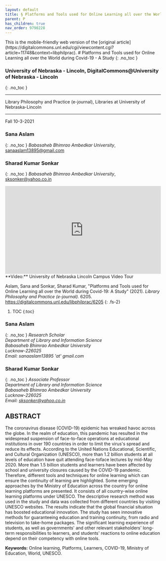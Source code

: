 ```yaml
---
layout: default
title: § Platforms and Tools used for Online Learning all over the World during Covid-19 - A Study 
parent: P 
has_children: true
nav_order: 9790228
---
```

<style>
.dont-break-out {
  /* These are technically the same, but use both */
  overflow-wrap: break-word;
  word-wrap: break-word;

     -ms-word-break: break-all;
  /* This is the dangerous one in WebKit, as it breaks things wherever */
  word-break: break-all;
  /* Instead use this non-standard one: */
  word-break: break-word;
}

.youtube-container {
    position: relative;
    width: 100%;
    height: 0;
    padding-bottom: 56.25%;
}
.youtube-video {
    position: absolute;
    top: 0;
    left: 0;
    width: 100%;
    height: 100%;
}

</style>

<div class="dont-break-out" markdown="1">
This is the mobile-friendly web version of the [original article](https://digitalcommons.unl.edu/cgi/viewcontent.cgi?article=11748&context=libphilprac).
# Platforms and Tools used for Online Learning all over the World during Covid-19 - A Study  
{: .no_toc }

### University of Nebraska - Lincoln, DigitalCommons@University of Nebraska - Lincoln  
{: .no_toc }

***

Library Philosophy and Practice (e-journal), Libraries at University of Nebraska-Lincoln 

***

Fall 10-3-2021

### Sana Aslam
{: .no_toc }
*Babasaheb Bhimrao Ambedkar University*, sanaaslam13895@gmail.com

### Sharad Kumar Sonkar
{: .no_toc }
*Babasaheb Bhimrao Ambedkar University*, sksonker@yahoo.co.in

<div class="youtube-container">
<iframe width="100%" src="https://www.youtube.com/embed/3Ya341o33yE" title="YouTube video player" frameborder="0" allow="accelerometer; autoplay; clipboard-write; encrypted-media; gyroscope; picture-in-picture" allowfullscreen class="youtube-video"></iframe>
</div>
**Video:** University of Nebraska Lincoln Campus Video Tour 

Aslam, Sana and Sonkar, Sharad Kumar, "Platforms and Tools used for Online Learning all over the World during Covid-19: A Study" (2021). *Library Philosophy and Practice (e-journal).* 6205. https://digitalcommons.unl.edu/libphilprac/6205
{: .fs-2}

1. TOC
{:toc}

### Sana Aslam
{: .no_toc }
*Research Scholar*  
*Department of Library and Information Science*  
*Babasaheb Bhimrao Ambedkar University*   
*Lucknow-226025*   
*Email: sanaaslam13895 'at' gmail.com*

### Sharad Kumar Sonkar
{: .no_toc }
*Associate Professor*   
*Department of Library and Information Science*  
*Babasaheb Bhimrao Ambedkar University*  
*Lucknow-226025*  
*Email: sksonker@yahoo.co.in*

## ABSTRACT
The coronavirus disease (COVID-19) epidemic has wreaked havoc across the globe. In the realm of education, this pandemic has resulted in the widespread suspension of face-to-face operations at educational institutions in over 190 countries in order to limit the virus's spread and reduce its effects. According to the United Nations Educational, Scientific, and Cultural Organization (UNESCO), more than 1.2 billion students at all levels of education have quit attending face-toface lectures by mid-May 2020. More than 1.5 billion students and learners have been affected by school and university closures caused by the COVID-19 pandemic. Therefore, different tools and techniques for online learning which can ensure the continuity of learning are highlighted. Some emerging approaches by the Ministry of Education across the country for online learning platforms are presented. It consists of all country-wise online learning platforms under UNESCO. The descriptive research method was used in the study and data was collected from different countries by visiting UNESCO websites. The results indicate that the global financial situation has boosted educational innovation. The study has seen innovative methods for guaranteeing education and training continuity, from radio and television to take-home packages. The significant learning experience of students, as well as governments' and other relevant stakeholders' long-term responsibilities to learners, and students' reactions to online education depend on their competency with online tools.

**Keywords:** Online learning, Platforms, Learners, COVID-19, Ministry of Education, World, UNESCO.

</div>
